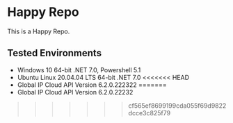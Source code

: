 # Happy Repo
This is a Happy Repo.

## Tested Environments
- Windows 10 64-bit .NET 7.0, Powershell 5.1
- Ubuntu Linux 20.04.04 LTS 64-bit .NET 7.0
<<<<<<< HEAD
- Global IP Cloud API Version 6.2.0.222322
=======
- Global IP Cloud API Version 6.2.0.22232
>>>>>>> cf565ef8699199cda055f69d9822dcce3c825f79
